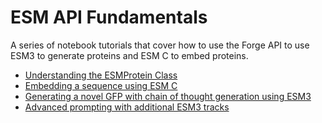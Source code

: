 # ESM API Fundamentals

A series of notebook tutorials that cover how to use the Forge API to use ESM3 to generate proteins and ESM C to embed proteins.

* [Understanding the ESMProtein Class](./1_esmprotein.ipynb)
* [Embedding a sequence using ESM C](./2_embed.ipynb)
* [Generating a novel GFP with chain of thought generation using ESM3](./3_gfp_design.ipynb)
* [Advanced prompting with additional ESM3 tracks](./4_forge_generate.ipynb)
